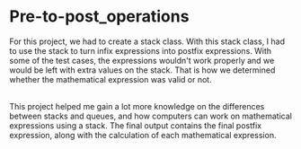# Pre-to-post_operations

For this project, we had to create a stack class. With this stack class, I had to use the stack to turn infix expressions into postfix expressions. With some of the test cases, the expressions wouldn't work properly and we would be left with extra values on the stack. That is how we determined whether the mathematical expression was valid or not.</br></br>

This project helped me gain a lot more knowledge on the differences between stacks and queues, and how computers can work on mathematical expressions using a stack. The final output contains the final postfix expression, along with the calculation of each mathematical expression.
